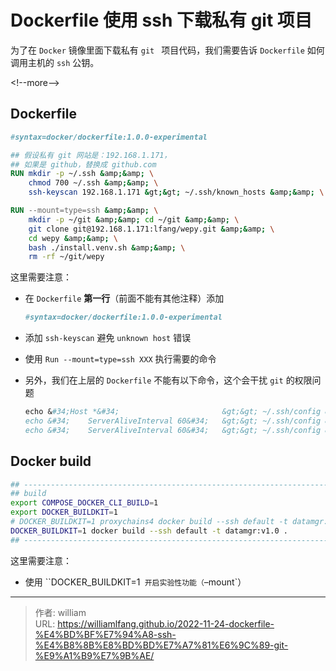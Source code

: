 # Dockerfile 使用 ssh 下载私有 git 项目


为了在 `Docker` 镜像里面下载私有 `git ` 项目代码，我们需要告诉 `Dockerfile` 如何调用主机的 `ssh` 公钥。

&lt;!--more--&gt;



## Dockerfile

```dockerfile
#syntax=docker/dockerfile:1.0.0-experimental

## 假设私有 git 网站是：192.168.1.171，
## 如果是 github，替换成 github.com
RUN mkdir -p ~/.ssh &amp;&amp; \
    chmod 700 ~/.ssh &amp;&amp; \
    ssh-keyscan 192.168.1.171 &gt;&gt; ~/.ssh/known_hosts &amp;&amp; \

RUN --mount=type=ssh &amp;&amp; \
    mkdir -p ~/git &amp;&amp; cd ~/git &amp;&amp; \
    git clone git@192.168.1.171:lfang/wepy.git &amp;&amp; \
    cd wepy &amp;&amp; \
    bash ./install.venv.sh &amp;&amp; \
    rm -rf ~/git/wepy
```

这里需要注意：

- 在 `Dockerfile` **第一行**（前面不能有其他注释）添加

  ```dockerfile
  #syntax=docker/dockerfile:1.0.0-experimental
  ```

- 添加 `ssh-keyscan` 避免 `unknown host` 错误

- 使用 `Run --mount=type=ssh XXX` 执行需要的命令

- 另外，我们在上层的 `Dockerfile` 不能有以下命令，这个会干扰 `git` 的权限问题

  ```dockerfile
  echo &#34;Host *&#34;                       &gt;&gt; ~/.ssh/config &amp;&amp; \
  echo &#34;    ServerAliveInterval 60&#34;   &gt;&gt; ~/.ssh/config &amp;&amp; \
  echo &#34;    ServerAliveInterval 60&#34;   &gt;&gt; ~/.ssh/config &amp;&amp; \
  ```



## Docker build

```bash
## ----------------------------------------------------------------------------
## build
export COMPOSE_DOCKER_CLI_BUILD=1
export DOCKER_BUILDKIT=1
# DOCKER_BUILDKIT=1 proxychains4 docker build --ssh default -t datamgr:v1.0 .
DOCKER_BUILDKIT=1 docker build --ssh default -t datamgr:v1.0 .
## ----------------------------------------------------------------------------
```

这里需要注意：

- 使用 ``DOCKER_BUILDKIT=1` 开启实验性功能（`–mount`）


---

> 作者: william  
> URL: https://williamlfang.github.io/2022-11-24-dockerfile-%E4%BD%BF%E7%94%A8-ssh-%E4%B8%8B%E8%BD%BD%E7%A7%81%E6%9C%89-git-%E9%A1%B9%E7%9B%AE/  


